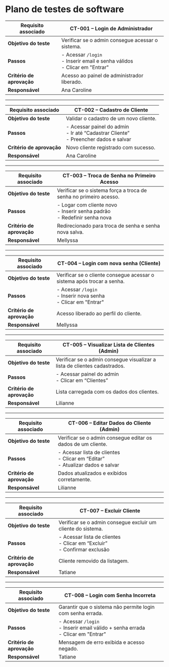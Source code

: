 # Plano de testes de software



| **Requisito associado** | CT-001 – Login de Administrador |
|--------------------------|------------------------------------------------------------|
| **Objetivo do teste**    | Verificar se o admin consegue acessar o sistema. |
| **Passos**               | - Acessar `/login` <br> - Inserir email e senha válidos <br> - Clicar em "Entrar" |
| **Critério de aprovação**| Acesso ao painel de administrador liberado. |
| **Responsável**          | Ana Caroline |

---


| **Requisito associado** | CT-002 – Cadastro de Cliente |
|--------------------------|------------------------------------------------------------|
| **Objetivo do teste**    | Validar o cadastro de um novo cliente. |
| **Passos**               | - Acessar painel do admin <br> - Ir até “Cadastrar Cliente” <br> - Preencher dados e salvar |
| **Critério de aprovação**| Novo cliente registrado com sucesso. |
| **Responsável**          | Ana Caroline |

---

| **Requisito associado** | CT-003 – Troca de Senha no Primeiro Acesso |
|--------------------------|------------------------------------------------------------|
| **Objetivo do teste**    | Verificar se o sistema força a troca de senha no primeiro acesso. |
| **Passos**               | - Logar com cliente novo <br> - Inserir senha padrão <br> - Redefinir senha nova |
| **Critério de aprovação**| Redirecionado para troca de senha e senha nova salva. |
| **Responsável**          | Mellyssa |

---

| **Requisito associado** | CT-004 – Login com nova senha (Cliente) |
|--------------------------|------------------------------------------------------------|
| **Objetivo do teste**    | Verificar se o cliente consegue acessar o sistema após trocar a senha. |
| **Passos**               | - Acessar `/login` <br> - Inserir nova senha <br> - Clicar em "Entrar" |
| **Critério de aprovação**| Acesso liberado ao perfil do cliente. |
| **Responsável**          | Mellyssa |

---

| **Requisito associado** | CT-005 – Visualizar Lista de Clientes (Admin) |
|--------------------------|------------------------------------------------------------|
| **Objetivo do teste**    | Verificar se o admin consegue visualizar a lista de clientes cadastrados. |
| **Passos**               | - Acessar painel do admin <br> - Clicar em “Clientes” |
| **Critério de aprovação**| Lista carregada com os dados dos clientes. |
| **Responsável**          | Lilianne |

---

| **Requisito associado** | CT-006 – Editar Dados do Cliente (Admin) |
|--------------------------|------------------------------------------------------------|
| **Objetivo do teste**    | Verificar se o admin consegue editar os dados de um cliente. |
| **Passos**               | - Acessar lista de clientes <br> - Clicar em “Editar” <br> - Atualizar dados e salvar |
| **Critério de aprovação**| Dados atualizados e exibidos corretamente. |
| **Responsável**          | Lilianne |

---

| **Requisito associado** | CT-007 – Excluir Cliente |
|--------------------------|------------------------------------------------------------|
| **Objetivo do teste**    | Verificar se o admin consegue excluir um cliente do sistema. |
| **Passos**               | - Acessar lista de clientes <br> - Clicar em “Excluir” <br> - Confirmar exclusão |
| **Critério de aprovação**| Cliente removido da listagem. |
| **Responsável**          | Tatiane |

---

| **Requisito associado** | CT-008 – Login com Senha Incorreta |
|--------------------------|------------------------------------------------------------|
| **Objetivo do teste**    | Garantir que o sistema não permite login com senha errada. |
| **Passos**               | - Acessar `/login` <br> - Inserir email válido + senha errada <br> - Clicar em "Entrar" |
| **Critério de aprovação**| Mensagem de erro exibida e acesso negado. |
| **Responsável**          | Tatiane |

